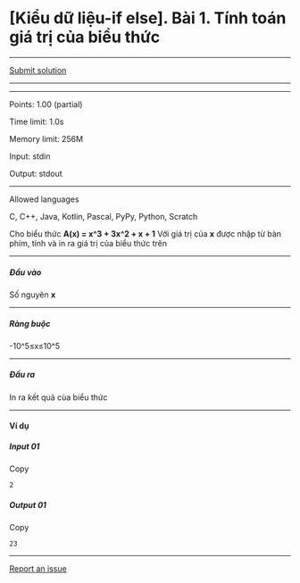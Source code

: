 # \[Kiểu dữ liệu-if else\]. Bài 1. Tính toán giá trị của biểu thức



---

[Submit solution](http://oj.28tech.com.vn/problem/ifelse01/submit)

---
---

Points: 1.00 (partial)

Time limit: 1.0s

Memory limit: 256M

Input: stdin

Output: stdout

---

Allowed languages

C, C++, Java, Kotlin, Pascal, PyPy, Python, Scratch

Cho biểu thức **A(x) = x^3 + 3x^2 + x + 1** Với giá trị của **x** được nhập từ bàn phím, tính và in ra giá trị của biểu thức trên

---

##### Đầu vào

Số nguyên **x**

---

##### Ràng buộc

\-10^5≤x≤10^5

---

##### Đầu ra

In ra kết quả cùa biểu thức

---

#### Ví dụ

##### Input 01

Copy

```
2

```

##### Output 01

Copy

```
23

```

---

[Report an issue](http://oj.28tech.com.vn/problem/ifelse01/tickets/new)